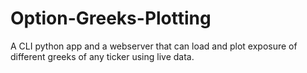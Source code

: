 # Option-Greeks-Plotting
A CLI python app and a webserver that can load and plot exposure of different greeks of any ticker using live data. 
